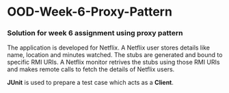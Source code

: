# OOD-Week-6-Proxy-Pattern
### Solution for week 6 assignment using proxy pattern

The application is developed for Netflix. A Netflix user stores details like name, location and minutes watched. The stubs are generated and bound to specific RMI URIs. A Netflix monitor retrives the stubs using those RMI URIs and makes remote calls to fetch the details of Netflix users.

**JUnit** is used to prepare a test case which acts as a **Client**.


